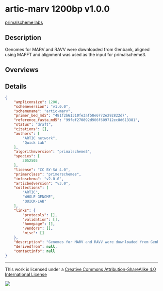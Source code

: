 # artic-marv 1200bp v1.0.0

[primalscheme labs](https://labs.primalscheme.com/detail/artic-marv/1200/v1.0.0)

## Description

Genomes for MARV and RAVV were downloaded from Genbank, aligned using MAFFT and alignment was used as the input for primalscheme3.

## Overviews

## Details

```json
{
    "ampliconsize": 1200,
    "schemeversion": "v1.0.0",
    "schemename": "artic-marv",
    "primer_bed_md5": "481f2b61310fe3af58e6772e292822d7",
    "reference_fasta_md5": "99fef270892d906f609712ec8d613381",
    "status": "draft",
    "citations": [],
    "authors": [
        "ARTIC network",
        "Quick Lab"
    ],
    "algorithmversion": "primalscheme3",
    "species": [
        3052505
    ],
    "license": "CC BY-SA 4.0",
    "primerclass": "primerschemes",
    "infoschema": "v2.0.0",
    "articbedversion": "v3.0",
    "collections": [
        "ARTIC",
        "WHOLE-GENOME",
        "QUICK-LAB"
    ],
    "links": {
        "protocols": [],
        "validation": [],
        "homepage": [],
        "vendors": [],
        "misc": []
    },
    "description": "Genomes for MARV and RAVV were downloaded from Genbank, aligned using MAFFT and alignment was used as the input for primalscheme3.",
    "derivedfrom": null,
    "contactinfo": null
}
```



------------------------------------------------------------------------

This work is licensed under a [Creative Commons Attribution-ShareAlike 4.0 International License](http://creativecommons.org/licenses/by-sa/4.0/) 

![](https://i.creativecommons.org/l/by-sa/4.0/88x31.png)